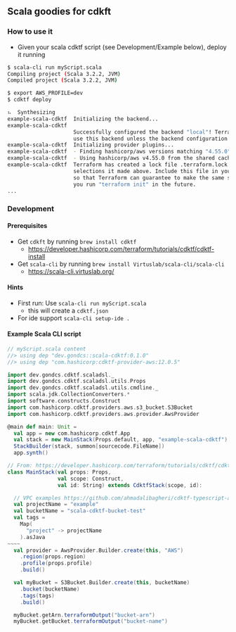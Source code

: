 ## Scala goodies for cdkft

### How to use it

* Given your scala cdktf script (see Development/Example below), deploy it running

```bash
$ scala-cli run myScript.scala
Compiling project (Scala 3.2.2, JVM)
Compiled project (Scala 3.2.2, JVM)

$ export AWS_PROFILE=dev
$ cdktf deploy

⠦  Synthesizing
example-scala-cdktf  Initializing the backend...
example-scala-cdktf  
                     Successfully configured the backend "local"! Terraform will automatically
                     use this backend unless the backend configuration changes.
example-scala-cdktf  Initializing provider plugins...
example-scala-cdktf  - Finding hashicorp/aws versions matching "4.55.0"...
example-scala-cdktf  - Using hashicorp/aws v4.55.0 from the shared cache directory
example-scala-cdktf  Terraform has created a lock file .terraform.lock.hcl to record the provider
                     selections it made above. Include this file in your version control repository
                     so that Terraform can guarantee to make the same selections by default when
                     you run "terraform init" in the future.
...
```

### Development

#### Prerequisites

* Get `cdkft` by running `brew install cdktf`
  * https://developer.hashicorp.com/terraform/tutorials/cdktf/cdktf-install
* Get `scala-cli` by running `brew install Virtuslab/scala-cli/scala-cli`
  * https://scala-cli.virtuslab.org/
  
#### Hints

* First run: Use `scala-cli run myScript.scala`
  * this will create a `cdktf.json`
* For ide support `scala-cli setup-ide .`

#### Example Scala CLI script

```scala
// myScript.scala content
//> using dep "dev.gondcs::scala-cdktf:0.1.0"
//> using dep "com.hashicorp:cdktf-provider-aws:12.0.5"

import dev.gondcs.cdktf.scaladsl._
import dev.gondcs.cdktf.scaladsl.utils.Props
import dev.gondcs.cdktf.scaladsl.utils.cmdline._
import scala.jdk.CollectionConverters.*
import software.constructs.Construct
import com.hashicorp.cdktf.providers.aws.s3_bucket.S3Bucket
import com.hashicorp.cdktf.providers.aws.provider.AwsProvider

@main def main: Unit =
  val app = new com.hashicorp.cdktf.App
  val stack = new MainStack(Props.default, app, "example-scala-cdktf")
  StackBuilder(stack, summon[sourcecode.FileName])
  app.synth()

// From: https://developer.hashicorp.com/terraform/tutorials/cdktf/cdktf-install
class MainStack(val props: Props,
                val scope: Construct,
                val id: String) extends CdktfStack(scope, id):

  // VPC examples https://github.com/ahmadalibagheri/cdktf-typescript-aws-vpc
  val projectName = "example"
  val bucketName = "scala-cdktf-bucket-test"
  val tags =
    Map(
      "project" -> projectName
    ).asJava
~~~~
  val provider = AwsProvider.Builder.create(this, "AWS")
    .region(props.region)
    .profile(props.profile)
    .build()

  val myBucket = S3Bucket.Builder.create(this, bucketName)
    .bucket(bucketName)
    .tags(tags)
    .build()

  myBucket.getArn.terraformOutput("bucket-arn")
  myBucket.getBucket.terraformOutput("bucket-name")  
```

